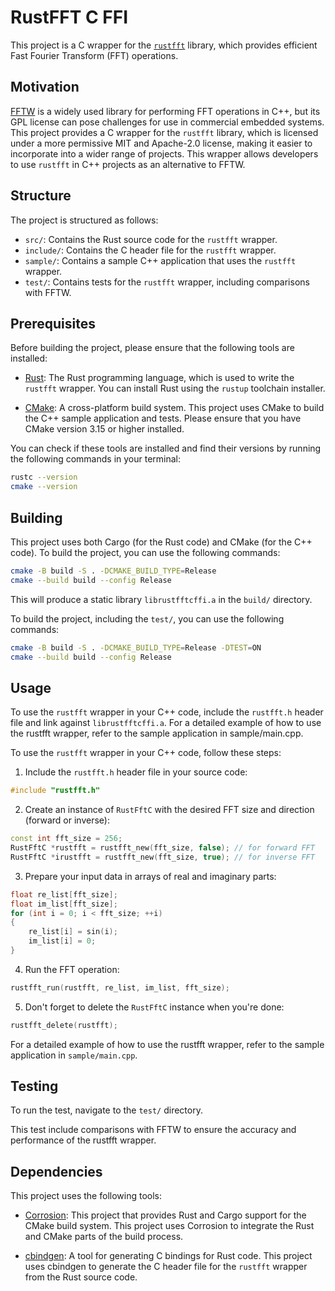 # RustFFT C FFI

This project is a C wrapper for the [`rustfft`](https://github.com/ejmahler/RustFFT) library, which provides efficient Fast Fourier Transform (FFT) operations.

## Motivation

[FFTW](https://www.fftw.org/) is a widely used library for performing FFT operations in C++, but its GPL license can pose challenges for use in commercial embedded systems. This project provides a C wrapper for the `rustfft` library, which is licensed under a more permissive MIT and Apache-2.0 license, making it easier to incorporate into a wider range of projects. This wrapper allows developers to use `rustfft` in C++ projects as an alternative to FFTW.


## Structure

The project is structured as follows:

- `src/`: Contains the Rust source code for the `rustfft` wrapper.
- `include/`: Contains the C header file for the `rustfft` wrapper.
- `sample/`: Contains a sample C++ application that uses the `rustfft` wrapper.
- `test/`: Contains tests for the `rustfft` wrapper, including comparisons with FFTW.

## Prerequisites

Before building the project, please ensure that the following tools are installed:

- [Rust](https://www.rust-lang.org/tools/install): The Rust programming language, which is used to write the `rustfft` wrapper. You can install Rust using the `rustup` toolchain installer.

- [CMake](https://cmake.org/download/): A cross-platform build system. This project uses CMake to build the C++ sample application and tests. Please ensure that you have CMake version 3.15 or higher installed.

You can check if these tools are installed and find their versions by running the following commands in your terminal:

```sh
rustc --version
cmake --version
```

## Building

This project uses both Cargo (for the Rust code) and CMake (for the C++ code). To build the project, you can use the following commands:

```sh
cmake -B build -S . -DCMAKE_BUILD_TYPE=Release 
cmake --build build --config Release
```

This will produce a static library `librustfftcffi.a` in the `build/` directory.

To build the project, including the `test/`, you can use the following commands:

```sh
cmake -B build -S . -DCMAKE_BUILD_TYPE=Release -DTEST=ON 
cmake --build build --config Release
```

## Usage

To use the `rustfft` wrapper in your C++ code, include the `rustfft.h` header file and link against `librustfftcffi.a`.
For a detailed example of how to use the rustfft wrapper, refer to the sample application in sample/main.cpp.

To use the `rustfft` wrapper in your C++ code, follow these steps:

1. Include the `rustfft.h` header file in your source code:

```cpp
#include "rustfft.h"
```

2. Create an instance of `RustFftC` with the desired FFT size and direction (forward or inverse):

```cpp
const int fft_size = 256;
RustFftC *rustfft = rustfft_new(fft_size, false); // for forward FFT
RustFftC *irustfft = rustfft_new(fft_size, true); // for inverse FFT
```

3. Prepare your input data in arrays of real and imaginary parts:

```cpp
float re_list[fft_size];
float im_list[fft_size];
for (int i = 0; i < fft_size; ++i)
{
    re_list[i] = sin(i);
    im_list[i] = 0;
}
```

4. Run the FFT operation:

```cpp
rustfft_run(rustfft, re_list, im_list, fft_size);
```

5. Don't forget to delete the `RustFftC` instance when you're done:

```cpp
rustfft_delete(rustfft);
```

For a detailed example of how to use the rustfft wrapper, refer to the sample application in `sample/main.cpp`.

## Testing

To run the test, navigate to the `test/` directory.

This test include comparisons with FFTW to ensure the accuracy and performance of the rustfft wrapper.

## Dependencies

This project uses the following tools:

- [Corrosion](https://github.com/corrosion-rs/corrosion): This project that provides Rust and Cargo support for the CMake build system. This project uses Corrosion to integrate the Rust and CMake parts of the build process.

- [cbindgen](https://github.com/mozilla/cbindgen): A tool for generating C bindings for Rust code. This project uses cbindgen to generate the C header file for the `rustfft` wrapper from the Rust source code.
